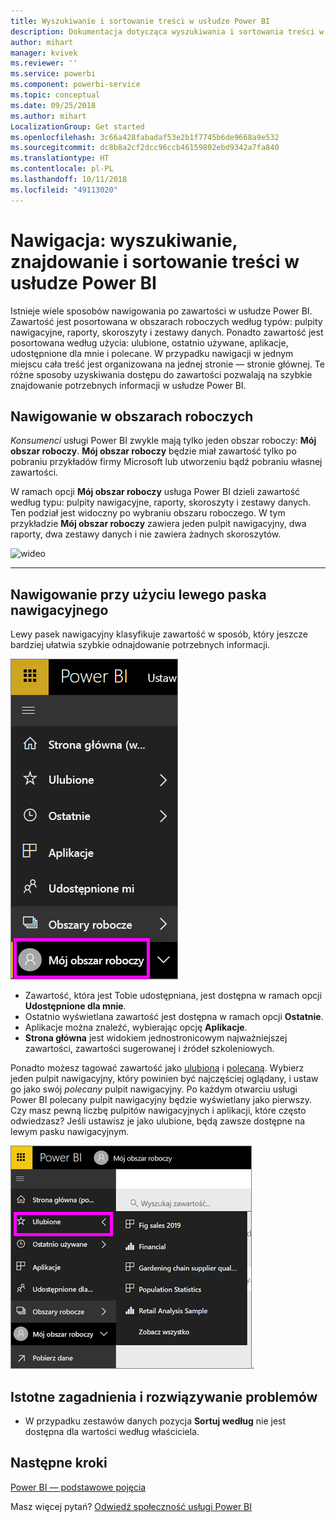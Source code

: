 ```yaml
---
title: Wyszukiwanie i sortowanie treści w usłudze Power BI
description: Dokumentacja dotycząca wyszukiwania i sortowania treści w obszarach roboczych usługi Power BI
author: mihart
manager: kvivek
ms.reviewer: ''
ms.service: powerbi
ms.component: powerbi-service
ms.topic: conceptual
ms.date: 09/25/2018
ms.author: mihart
LocalizationGroup: Get started
ms.openlocfilehash: 3c66a428fabadaf53e2b1f7745b6de9668a9e532
ms.sourcegitcommit: dc8b8a2cf2dcc96ccb46159802ebd9342a7fa840
ms.translationtype: HT
ms.contentlocale: pl-PL
ms.lasthandoff: 10/11/2018
ms.locfileid: "49113020"
---
```

# <a name="navigation-searching-finding-and-sorting-content-in-power-bi-service"></a>Nawigacja: wyszukiwanie, znajdowanie i sortowanie treści w usłudze Power BI
Istnieje wiele sposobów nawigowania po zawartości w usłudze Power BI. Zawartość jest posortowana w obszarach roboczych według typów: pulpity nawigacyjne, raporty, skoroszyty i zestawy danych.  Ponadto zawartość jest posortowana według użycia: ulubione, ostatnio używane, aplikacje, udostępnione dla mnie i polecane. W przypadku nawigacji w jednym miejscu cała treść jest organizowana na jednej stronie — stronie głównej. Te różne sposoby uzyskiwania dostępu do zawartości pozwalają na szybkie znajdowanie potrzebnych informacji w usłudze Power BI.  

## <a name="navigation-within-workspaces"></a>Nawigowanie w obszarach roboczych

*Konsumenci* usługi Power BI zwykle mają tylko jeden obszar roboczy: **Mój obszar roboczy**. **Mój obszar roboczy** będzie miał zawartość tylko po pobraniu przykładów firmy Microsoft lub utworzeniu bądź pobraniu własnej zawartości.  

W ramach opcji **Mój obszar roboczy** usługa Power BI dzieli zawartość według typu: pulpity nawigacyjne, raporty, skoroszyty i zestawy danych. Ten podział jest widoczny po wybraniu obszaru roboczego. W tym przykładzie **Mój obszar roboczy** zawiera jeden pulpit nawigacyjny, dwa raporty, dwa zestawy danych i nie zawiera żadnych skoroszytów.

![wideo](./media/end-user-search-sort/nav.gif)

________________________________________

## <a name="navigation-using-the-left-navbar"></a>Nawigowanie przy użyciu lewego paska nawigacyjnego
Lewy pasek nawigacyjny klasyfikuje zawartość w sposób, który jeszcze bardziej ułatwia szybkie odnajdowanie potrzebnych informacji.  

![lewy pasek nawigacyjny](./media/end-user-search-sort/power-bi-newnav2.png)


- Zawartość, która jest Tobie udostępniana, jest dostępna w ramach opcji **Udostępnione dla mnie**.
- Ostatnio wyświetlana zawartość jest dostępna w ramach opcji **Ostatnie**. 
- Aplikacje można znaleźć, wybierając opcję **Aplikacje**.
- **Strona główna** jest widokiem jednostronicowym najważniejszej zawartości, zawartości sugerowanej i źródeł szkoleniowych.

Ponadto możesz tagować zawartość jako [ulubioną](end-user-favorite.md) i [polecaną](end-user-featured.md). Wybierz jeden pulpit nawigacyjny, który powinien być najczęściej oglądany, i ustaw go jako swój *polecany* pulpit nawigacyjny. Po każdym otwarciu usługi Power BI polecany pulpit nawigacyjny będzie wyświetlany jako pierwszy. Czy masz pewną liczbę pulpitów nawigacyjnych i aplikacji, które często odwiedzasz? Jeśli ustawisz je jako ulubione, będą zawsze dostępne na lewym pasku nawigacyjnym.

![Okno wysuwane ulubionych](./media/end-user-search-sort/power-bi-favorite-flyout.png).


## <a name="considerations-and-troubleshooting"></a>Istotne zagadnienia i rozwiązywanie problemów
* W przypadku zestawów danych pozycja **Sortuj według** nie jest dostępna dla wartości według właściciela.

## <a name="next-steps"></a>Następne kroki
[Power BI — podstawowe pojęcia](end-user-basic-concepts.md)

Masz więcej pytań? [Odwiedź społeczność usługi Power BI](http://community.powerbi.com/)